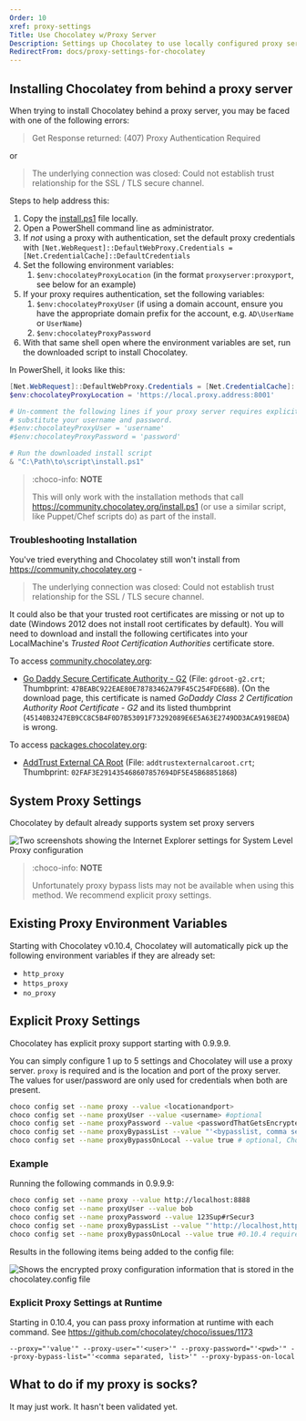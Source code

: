 ```yaml
---
Order: 10
xref: proxy-settings
Title: Use Chocolatey w/Proxy Server
Description: Settings up Chocolatey to use locally configured proxy server
RedirectFrom: docs/proxy-settings-for-chocolatey
---
```


## Installing Chocolatey from behind a proxy server

When trying to install Chocolatey behind a proxy server, you may be faced with one of the following errors:

> Get Response returned: (407) Proxy Authentication Required

or

> The underlying connection was closed: Could not establish trust relationship for the SSL / TLS secure channel.

Steps to help address this:

1. Copy the [install.ps1](https://community.chocolatey.org/install.ps1) file locally.
1. Open a PowerShell command line as administrator.
1. If _not_ using a proxy with authentication, set the default proxy credentials with `[Net.WebRequest]::DefaultWebProxy.Credentials = [Net.CredentialCache]::DefaultCredentials`
1. Set the following environment variables:
   1. `$env:chocolateyProxyLocation` (in the format `proxyserver:proxyport`, see below for an example)
1. If your proxy requires authentication, set the following variables:
   1. `$env:chocolateyProxyUser` (if using a domain account, ensure you have the appropriate domain prefix for the account, e.g. `AD\UserName` or `UserName`)
   1. `$env:chocolateyProxyPassword`
1. With that same shell open where the environment variables are set, run the downloaded script to install Chocolatey.

In PowerShell, it looks like this:

```powershell
[Net.WebRequest]::DefaultWebProxy.Credentials = [Net.CredentialCache]::DefaultCredentials
$env:chocolateyProxyLocation = 'https://local.proxy.address:8001'

# Un-comment the following lines if your proxy server requires explicit authentication and
# substitute your username and password.
#$env:chocolateyProxyUser = 'username'
#$env:chocolateyProxyPassword = 'password'

# Run the downloaded install script
& "C:\Path\to\script\install.ps1"
```

> :choco-info: **NOTE**
>
> This will only work with the installation methods that call https://community.chocolatey.org/install.ps1 (or use a similar script, like Puppet/Chef scripts do) as part of the install.

### Troubleshooting Installation

You've tried everything and Chocolatey still won't install from <https://community.chocolatey.org> -

> The underlying connection was closed: Could not establish trust relationship for the SSL / TLS secure channel.

It could also be that your trusted root certificates are missing or not up to date (Windows 2012 does not install root certificates by default). You will need to download and install the following certificates into your LocalMachine's *Trusted Root Certification Authorities* certificate store.

To access [community.chocolatey.org](https://community.chocolatey.org):

* [Go Daddy Secure Certificate Authority - G2](https://certs.godaddy.com/repository) (File: `gdroot-g2.crt`; Thumbprint: `47BEABC922EAE80E78783462A79F45C254FDE68B`). (On the download page, this certificate is named *GoDaddy Class 2 Certification Authority Root Certificate - G2* and its listed thumbprint (`45140B3247EB9CC8C5B4F0D7B53091F73292089E6E5A63E2749DD3ACA9198EDA`) is wrong.

To access [packages.chocolatey.org](https://packages.chocolatey.org):

* [AddTrust External CA Root](https://support.comodo.com/index.php?/Default/Knowledgebase/Article/View/917/91/) (File: `addtrustexternalcaroot.crt`; Thumbprint: `02FAF3E291435468607857694DF5E45B68851868`)

## System Proxy Settings

Chocolatey by default already supports system set proxy servers

![Two screenshots showing the Internet Explorer settings for System Level Proxy configuration](/assets/images/system-proxy-settings.png)

> :choco-info: **NOTE**
>
> Unfortunately proxy bypass lists may not be available when using this method. We recommend explicit proxy settings.

## Existing Proxy Environment Variables

Starting with Chocolatey v0.10.4, Chocolatey will automatically pick up the following environment variables if they are already set:

* `http_proxy`
* `https_proxy`
* `no_proxy`

## Explicit Proxy Settings

Chocolatey has explicit proxy support starting with 0.9.9.9.

You can simply configure 1 up to 5 settings and Chocolatey will use a proxy server. `proxy` is required and is the location and port of the proxy server. The values for user/password are only used for credentials when both are present.

~~~sh
choco config set --name proxy --value <locationandport>
choco config set --name proxyUser --value <username> #optional
choco config set --name proxyPassword --value <passwordThatGetsEncryptedInFile> # optional
choco config set --name proxyBypassList --value "'<bypasslist, comma separated>'" # optional, Chocolatey v0.10.4 required
choco config set --name proxyBypassOnLocal --value true # optional, Chocolatey v0.10.4 required
~~~~

### Example

Running the following commands in 0.9.9.9:

~~~sh
choco config set --name proxy --value http://localhost:8888
choco config set --name proxyUser --value bob
choco config set --name proxyPassword --value 123Sup#rSecur3
choco config set --name proxyBypassList --value "'http://localhost,http://this.location/'" #0.10.4 required
choco config set --name proxyBypassOnLocal --value true #0.10.4 required
~~~

Results in the following items being added to the config file:

![Shows the encrypted proxy configuration information that is stored in the chocolatey.config file](/assets/images/proxy-config-changes.png)

### Explicit Proxy Settings at Runtime

Starting in 0.10.4, you can pass proxy information at runtime with each command. See https://github.com/chocolatey/choco/issues/1173

`--proxy="'value'" --proxy-user="'<user>'" --proxy-password="'<pwd>'" --proxy-bypass-list="'<comma separated, list>'" --proxy-bypass-on-local`

## What to do if my proxy is socks?

It may just work. It hasn't been validated yet.
